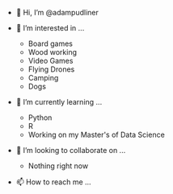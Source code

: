 - 👋 Hi, I’m @adampudliner

- 👀 I’m interested in ...
    * Board games
    * Wood working
    * Video Games
    * Flying Drones
    * Camping
    * Dogs
    
- 🌱 I’m currently learning ...
    * Python
    * R
    * Working on my Master's of Data Science
    
- 💞️ I’m looking to collaborate on ...
    * Nothing right now
    
- 📫 How to reach me ...

<!---
adampudliner/adampudliner is a ✨ special ✨ repository because its `README.md` (this file) appears on your GitHub profile.
You can click the Preview link to take a look at your changes.
--->
